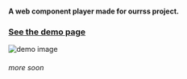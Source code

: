 # <ourrss-player>
#### A web component player made for ourrss project.

### [See the demo page](https://dubyajaysmith.github.io/ourrss-player/)

![demo image](http://i.imgur.com/RaFUcEf.png)
###### more soon